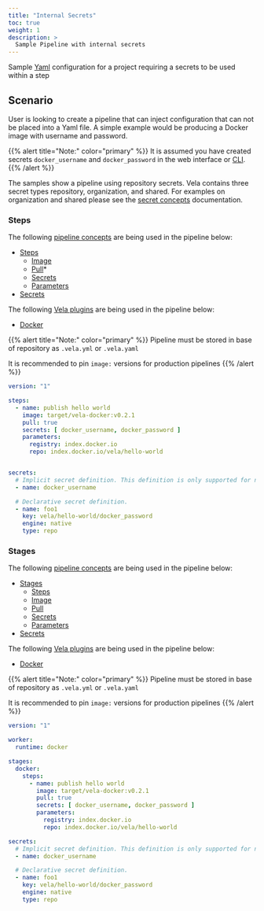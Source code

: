 ```yaml
---
title: "Internal Secrets"
toc: true
weight: 1
description: >
  Sample Pipeline with internal secrets
---
```


Sample [Yaml](https://yaml.org/spec/) configuration for a project requiring a secrets to be used within a step

## Scenario

User is looking to create a pipeline that can inject configuration that can not be placed into a Yaml file. A simple example would be producing a Docker image with username and password.

{{% alert title="Note:" color="primary" %}}
It is assumed you have created secrets `docker_username` and `docker_password` in the web interface or [CLI](/docs/cli/).
{{% /alert %}}

The samples show a pipeline using repository secrets. Vela contains three secret types repository, organization, and shared. For examples on organization and shared please see the [secret concepts](/docs/concepts/pipeline/steps/secrets/) documentation.

### Steps

The following [pipeline concepts](/docs/concepts/pipeline) are being used in the pipeline below:

* [Steps](/docs/concepts/pipeline/steps/)
  * [Image](/docs/concepts/pipeline/steps/image/)
  * [Pull](/docs/concepts/pipeline/steps/pull/)* 
  * [Secrets](/docs/concepts/pipeline/steps/secrets/)
  * [Parameters](/docs/concepts/pipeline/steps/parameters/)
* [Secrets](/docs/concepts/pipeline/secrets/)

The following [Vela plugins](/docs/concepts/pipeline) are being used in the pipeline below:

* [Docker](/docs/plugins/pipeline/registry/docker/)

{{% alert title="Note:" color="primary" %}}
Pipeline must be stored in base of repository as `.vela.yml` or `.vela.yaml`

It is recommended to pin `image:` versions for production pipelines
{{% /alert %}}

```yaml
version: "1"

steps:
  - name: publish hello world
    image: target/vela-docker:v0.2.1
    pull: true
    secrets: [ docker_username, docker_password ]
    parameters:
      registry: index.docker.io
      repo: index.docker.io/vela/hello-world


secrets:
  # Implicit secret definition. This definition is only supported for native secrets of repository type.
  - name: docker_username

  # Declarative secret definition.
  - name: foo1
    key: vela/hello-world/docker_password
    engine: native
    type: repo
```

### Stages

The following [pipeline concepts](/docs/concepts/pipeline) are being used in the pipeline below:

* [Stages](/docs/concepts/pipeline/steps/)
  * [Steps](/docs/concepts/pipeline/steps/)
  * [Image](/docs/concepts/pipeline/steps/image/)
  * [Pull](/docs/concepts/pipeline/steps/pull/)
  * [Secrets](/docs/concepts/pipeline/steps/secrets/)
  * [Parameters](/docs/concepts/pipeline/steps/parameters/)
* [Secrets](/docs/concepts/pipeline/secrets/)

The following [Vela plugins](/docs/concepts/pipeline) are being used in the pipeline below:

* [Docker](/docs/plugins/pipeline/registry/docker/)

{{% alert title="Note:" color="primary" %}}
Pipeline must be stored in base of repository as `.vela.yml` or `.vela.yaml`

It is recommended to pin `image:` versions for production pipelines
{{% /alert %}}

```yaml
version: "1"

worker:
  runtime: docker

stages:
  docker:
    steps:
      - name: publish hello world
        image: target/vela-docker:v0.2.1
        pull: true
        secrets: [ docker_username, docker_password ]
        parameters:
          registry: index.docker.io
          repo: index.docker.io/vela/hello-world

secrets:
  # Implicit secret definition. This definition is only supported for native secrets of repository type.
  - name: docker_username

  # Declarative secret definition.
  - name: foo1
    key: vela/hello-world/docker_password
    engine: native
    type: repo   
```